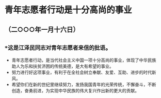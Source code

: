 # 青年志愿者行动是十分高尚的事业## （二○○○年一月十六日）
## `*这是江泽民同志对青年志愿者来信的批语`。- 青年志愿者行动，是当代社会主义中国一项十分高尚的事业，体现了中华民族助人为乐和扶贫济困的传统美德，是大有希望的事业。- 努力进行好这项事业，有利于在全社会树立奉献、友爱、互助、进步的时代新风。- 希望你们在新的世纪里继续努力，发扬我国青年的光荣传统，不懈奋斗，不断创造，奋勇前进，为实现中华民族的伟大复兴作出新的更大的贡献。